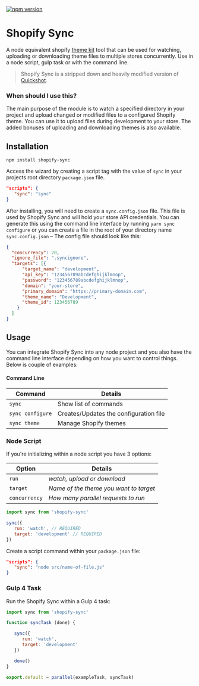 [![npm version](https://badge.fury.io/js/shopify-sync.svg)](https://www.npmjs.com/package/shopify-sync)

# Shopify Sync

A node equivalent shopify [theme kit](https://shopify.github.io/themekit/) tool that can be used for watching, uploading or downloading theme files to multiple stores concurrently. Use in a node script, gulp task or with the command line.

> Shopify Sync is a stripped down and heavily modified version of [Quickshot](https://github.com/internalfx/quickshot).

### When should I use this?

The main purpose of the module is to watch a specified directory in your project and upload changed or modified files to a configured Shopify theme. You can use it to upload files during development to your store. The added bonuses of uploading and downloading themes is also available.

## Installation

```cli
npm install shopify-sync
```

Access the wizard by creating a script tag with the value of `sync` in your projects root directory `package.json` file.

```json
"scripts": {
   "sync": "sync"
}
```
After installing, you will need to create a  `sync.config.json` file. This file is used by Shopify Sync and will hold your store API credentials. You can generate this using the command line interface by running `yarn sync configure` or  you can create a file in the root of your directory name `sync.config.json` – The config file should look like this:

```json
{
  "concurrency": 20,
  "ignore_file": ".syncignore",
  "targets": [{
      "target_name": "development",
      "api_key": "123456789abcdefghijklmnop",
      "password": "123456789abcdefghijklmnop",
      "domain": "your-store",
      "primary_domain": "https://primary-domain.com",
      "theme_name": "Development",
      "theme_id": 123456789
    }
  ]
}

```

## Usage
You can integrate Shopify Sync into any node project and you also have the command line interface depending on how you want to control things. Below is couple of examples:

#### Command Line

|     Command    | Details
|----------------|-------------------------------
|`sync` | Show list of commands
|`sync configure` | Creates/Updates the configuration file
|`sync theme` | Manage Shopify themes


### Node Script
If you're initializing within a node script you have 3 options:

|    Option    | Details
|----------------|-------------------------------
|`run` | *watch, upload or download*
|`target` | *Name of the theme you want to target*
|`concurrency` | *How many parallel requests to run*


```javascript
import sync from 'shopify-sync'

sync({
   run: 'watch', // REQUIRED
   target: 'development' // REQUIRED
})

```
Create a script command within your `package.json` file:

```json
"scripts": {
   "sync": "node src/name-of-file.js"
}
```

### Gulp 4 Task
Run the Shopify Sync within a Gulp 4 task:

```javascript
import sync from 'shopify-sync'

function syncTask (done) {

   sync({
      run: 'watch',
      target: 'development'
   })

   done()
}

export.default = parallel(exampleTask, syncTask)
```

